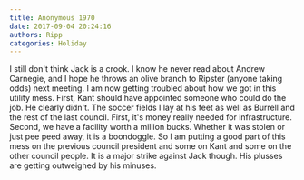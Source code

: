 ```yaml
---
title: Anonymous 1970
date: 2017-09-04 20:24:16
authors: Ripp
categories: Holiday
---
```


 I still don't think Jack is a crook. I know he never read about Andrew Carnegie, and I hope he throws an olive branch to Ripster (anyone taking odds) next meeting. I am now getting troubled about how we got in this utility mess. First, Kant should have appointed someone who could do the job. He clearly didn't. The soccer fields I lay at his feet as well as Burrell and the rest of the last council. First, it's money really needed for infrastructure. Second, we have a facility worth a million bucks. Whether it was stolen or just pee peed away, it is a boondoggle. So I am putting a good part of this mess on the previous council president and some on Kant and some on the other council people. It is a major strike against Jack though. His plusses are getting outweighed by his minuses.